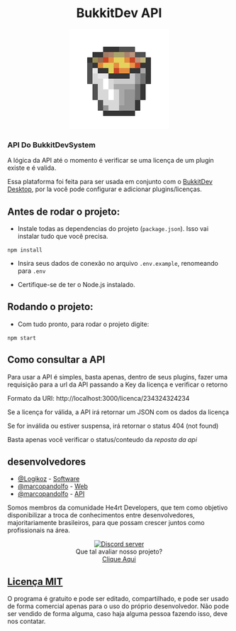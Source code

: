 <h1 align="center">
    BukkitDev API
</h1>

<div align="center">
    <img src="bucketLava.gif"/>
</div>

### API Do BukkitDevSystem

A lógica da API até o momento é verificar se uma licença de um plugin existe e é valida.

Essa plataforma foi feita para ser usada em conjunto com o [BukkitDev Desktop](https://github.com/Logikoz/BukkitDev-System), por la você pode configurar e adicionar plugins/licenças.

## Antes de rodar o projeto:
- Instale todas as dependencias do projeto (`package.json`). Isso vai instalar tudo que você precisa.

```
npm install
```

- Insira seus dados de conexão no arquivo `.env.example`, renomeando para `.env`

- Certifique-se de ter o Node.js instalado.

## Rodando o projeto:
- Com tudo pronto, para rodar o projeto digite:

```
npm start
```

## Como consultar a API
Para usar a API é simples, basta apenas, dentro de seus plugins, fazer uma requisição para a url da API passando a Key da licença e verificar o retorno

Formato da URI: http://localhost:3000/licenca/234324324234

Se a licença for válida, a API irá retornar um JSON com os dados da licença

Se for inválida ou estiver suspensa, irá retornar o status 404 (not found)

Basta apenas você verificar o status/conteudo da *reposta da api*

## desenvolvedores
- [@Logikoz](https://github.com/Logikoz) - [Software](https://github.com/Speckoz/)
- [@marcopandolfo](https://github.com/marcopandolfo) - [Web](https://github.com/Speckoz)
- [@marcopandolfo](https://github.com/marcopandolfo) - [API](https://github.com/Speckoz)

Somos membros da comunidade He4rt Developers, que tem como objetivo disponibilizar a troca de conhecimentos entre desenvolvedores, majoritariamente brasileiros, para que possam crescer juntos como profissionais na área.
<br>
<div align="center">
    <a href="https://discord.gg/J3saJqq" target="_blank">
    <img src="https://discordapp.com/api/guilds/452926217558163456/embed.png" alt="Discord server"/></a>
</div>

<div align="center">
    Que tal avaliar nosso projeto?<br>
    <a href="https://forms.gle/x9jJCCy1HAzfJCXw5" target="_blank">
      Clique Aqui
</div>

## Licença [MIT](https://github.com/marcopandolfo/BukkitDev-Web/blob/master/LICENSE)
O programa é gratuito e pode ser editado, compartilhado, e pode ser usado de forma comercial apenas para o uso do próprio desenvolvedor.
Não pode ser vendido de forma alguma, caso haja alguma pessoa fazendo isso, deve nos contatar.
<br>
